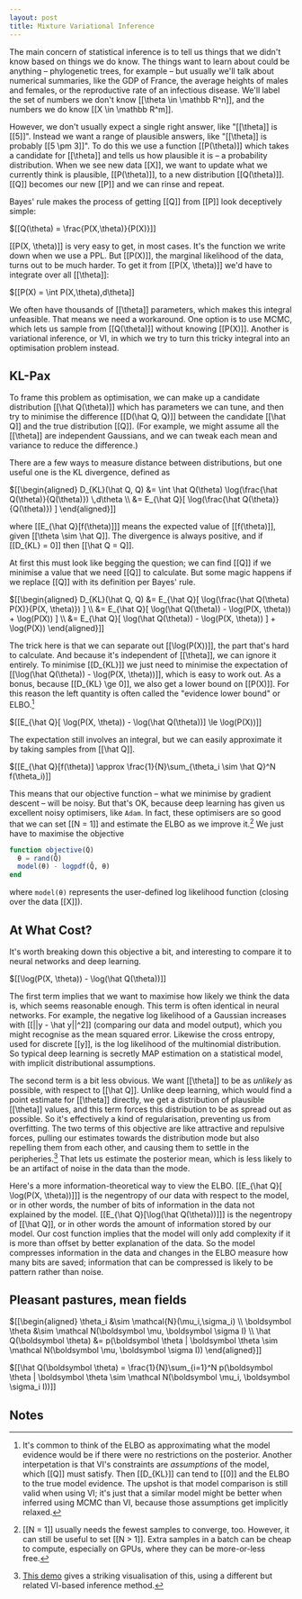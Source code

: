 ```yaml
---
layout: post
title: Mixture Variational Inference
---
```


The main concern of statistical inference is to tell us things that we didn't know based on things we do know. The things want to learn about could be anything – phylogenetic trees, for example – but usually we'll talk about numerical summaries, like the GDP of France, the average heights of males and females, or the reproductive rate of an infectious disease. We'll label the set of numbers we don't know [[\theta \in \mathbb R^n]], and the numbers we do know [[X \in \mathbb R^m]].

However, we don't usually expect a single right answer, like "[[\theta]] is [[5]]". Instead we want a range of plausible answers, like "[[\theta]] is probably [[5 \pm 3]]". To do this we use a function [[P(\theta)]] which takes a candidate for [[\theta]] and tells us how plausible it is – a probability distribution. When we see new data [[X]], we want to update what we currently think is plausible, [[P(\theta)]], to a new distribution [[Q(\theta)]]. [[Q]] becomes our new [[P]] and we can rinse and repeat.

Bayes' rule makes the process of getting [[Q]] from [[P]] look deceptively simple:

$[[Q(\theta) = \frac{P(X,\theta)}{P(X)}]]

[[P(X, \theta)]] is very easy to get, in most cases. It's the function we write down when we use a PPL. But [[P(X)]], the marginal likelihood of the data, turns out to be much harder. To get it from [[P(X, \theta)]] we'd have to integrate over all [[\theta]]:

$[[P(X) = \int P(X,\theta)\,d\theta]]

We often have thousands of [[\theta]] parameters, which makes this integral unfeasible. That means we need a workaround. One option is to use MCMC, which lets us sample from [[Q(\theta)]] without knowing [[P(X)]]. Another is variational inference, or VI, in which we try to turn this tricky integral into an optimisation problem instead.

## KL-Pax

To frame this problem as optimisation, we can make up a candidate distribution [[\hat Q(\theta)]] which has parameters we can tune, and then try to minimise the difference [[D(\hat Q, Q)]] between the candidate [[\hat Q]] and the true distribution [[Q]]. (For example, we might assume all the [[\theta]] are independent Gaussians, and we can tweak each mean and variance to reduce the difference.)

There are a few ways to measure distance between distributions, but one useful one is the KL divergence, defined as

<div>
    $[[\begin{aligned}
        D_{KL}(\hat Q, Q) &= \int \hat Q(\theta) \log(\frac{\hat Q(\theta)}{Q(\theta)}) \,d\theta \\
        &= E_{\hat Q}[ \log(\frac{\hat Q(\theta)}{Q(\theta)}) ]
    \end{aligned}]]
</div>

where [[E_{\hat Q}[f(\theta)]]] means the expected value of [[f(\theta)]], given [[\theta \sim \hat Q]]. The divergence is always positive, and if [[D_{KL} = 0]] then [[\hat Q = Q]].

At first this must look like begging the question; we can find [[Q]] if we minimise a value that we need [[Q]] to calculate. But some magic happens if we replace [[Q]] with its definition per Bayes' rule.

<div>
    $[[\begin{aligned}
        D_{KL}(\hat Q, Q) &= E_{\hat Q}[ \log(\frac{\hat Q(\theta) P(X)}{P(X, \theta)}) ] \\
        &= E_{\hat Q}[ \log(\hat Q(\theta)) - \log(P(X, \theta)) + \log(P(X)) ] \\
        &= E_{\hat Q}[ \log(\hat Q(\theta)) - \log(P(X, \theta)) ] + \log(P(X))
    \end{aligned}]]
</div>

The trick here is that we can separate out [[\log(P(X))]], the part that's hard to calculate. And because it's independent of [[\theta]], we can ignore it entirely. To minimise [[D_{KL}]] we just need to minimise the expectation of [[\log(\hat Q(\theta)) - \log(P(X, \theta))]], which is easy to work out. As a bonus, because [[D_{KL} \ge 0]], we also get a lower bound on [[P(X)]]. For this reason the left quantity is often called the "evidence lower bound" or ELBO.[^elbo]

[^elbo]: It's common to think of the ELBO as approximating what the model evidence would be if there were no restrictions on the posterior. Another interpetation is that VI's constraints are *assumptions* of the model, which [[Q]] must satisfy. Then [[D_{KL}]] can tend to [[0]] and the ELBO to the true model evidence. The upshot is that model comparison is still valid when using VI; it's just that a similar model might be better when inferred using MCMC than VI, because those assumptions get implicitly relaxed.

$[[E_{\hat Q}[ \log(P(X, \theta)) - \log(\hat Q(\theta))] \le \log(P(X))]]

The expectation still involves an integral, but we can easily approximate it by taking samples from [[\hat Q]].

$[[E\_{\hat Q}[f(\theta)] \approx \frac{1}{N}\sum_{\theta_i \sim \hat Q}^N f(\theta_i)]]

This means that our objective function – what we minimise by gradient descent – will be noisy. But that's OK, because deep learning has given us excellent noisy optimisers, like `Adam`. In fact, these optimisers are so good that we can set [[N = 1]] and estimate the ELBO as we improve it.[^batch] We just have to maximise the objective

```julia
function objective(Q̂)
  θ = rand(Q̂)
  model(θ) - logpdf(Q̂, θ)
end
```

where `model(θ)` represents the user-defined log likelihood function (closing over the data [[X]]).

[^batch]: [[N = 1]] usually needs the fewest samples to converge, too. However, it can still be useful to set [[N > 1]]. Extra samples in a batch can be cheap to compute, especially on GPUs, where they can be more-or-less free.

## At What Cost?

It's worth breaking down this objective a bit, and interesting to compare it to neural networks and deep learning.

$[[\log(P(X, \theta)) - \log(\hat Q(\theta))]]

The first term implies that we want to maximise how likely we think the data is, which seems reasonable enough. This term is often identical in neural networks. For example, the negative log likelihood of a Gaussian increases with [[\|\|y - \hat y\|\|^2]] (comparing our data and model output), which you might recognise as the mean squared error. Likewise the cross entropy, used for discrete [[y]], is the log likelihood of the multinomial distribution. So typical deep learning is secretly MAP estimation on a statistical model, with implicit distributional assumptions.

The second term is a bit less obvious. We want [[\theta]] to be as *unlikely* as possible, with respect to [[\hat Q]]. Unlike deep learning, which would find a point estimate for [[\theta]] directly, we get a distribution of plausible [[\theta]] values, and this term forces this distribution to be as spread out as possible. So it's effectively a kind of regularisation, preventing us from overfitting. The two terms of this objective are like attractive and repulsive forces, pulling our estimates towards the distribution mode but also repelling them from each other, and causing them to settle in the peripheries.[^forces] That lets us estimate the posterior mean, which is less likely to be an artifact of noise in the data than the mode.

[^forces]: [This demo](https://chi-feng.github.io/mcmc-demo/app.html?algorithm=SVGD&target=banana&delay=0) gives a striking visualisation of this, using a different but related VI-based inference method.

Here's a more information-theoretical way to view the ELBO. [[E_{\hat Q}[ \log(P(X, \theta))]]] is the negentropy of our data with respect to the model, or in other words, the number of bits of information in the data not explained by the model. [[E_{\hat Q}[\log(\hat Q(\theta))]]] is the negentropy of [[\hat Q]], or in other words the amount of information stored by our model. Our cost function implies that the model will only add complexity if it is more than offset by better explanation of the data. So the model compresses information in the data and changes in the ELBO measure how many bits are saved; information that can be compressed is likely to be pattern rather than noise.

## Pleasant pastures, mean fields

<div>
    $[[\begin{aligned}
        \theta_i &\sim \mathcal{N}(\mu_i,\sigma_i) \\
        \boldsymbol \theta &\sim \mathcal N(\boldsymbol \mu, \boldsymbol \sigma I) \\
        \hat Q(\boldsymbol \theta) &= p(\boldsymbol \theta | \boldsymbol \theta \sim \mathcal N(\boldsymbol \mu, \boldsymbol \sigma I))
    \end{aligned}]]
</div>

$[[\hat Q(\boldsymbol \theta) = \frac{1}{N}\sum_{i=1}^N p(\boldsymbol \theta \| \boldsymbol \theta \sim \mathcal N(\boldsymbol \mu_i, \boldsymbol \sigma_i I))]]

## Notes
